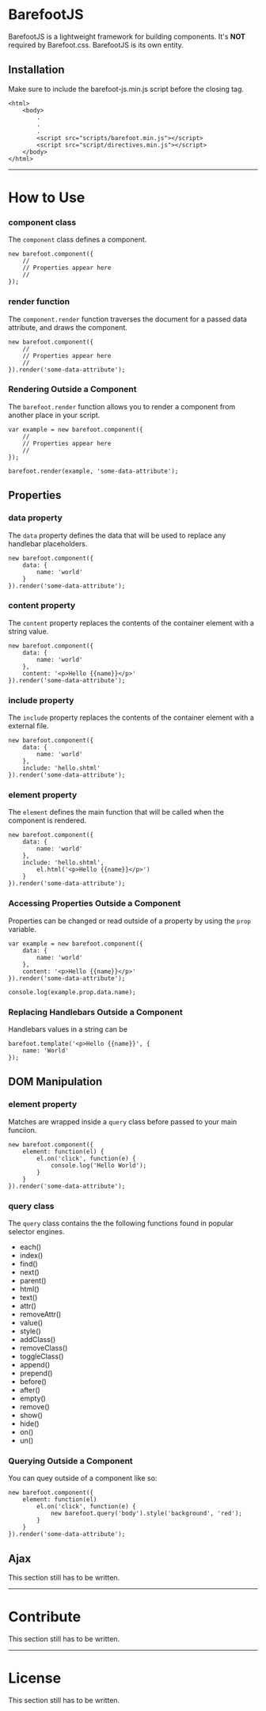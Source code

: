 # BarefootJS

BarefootJS is a lightweight framework for building components. It's __NOT__ required by Barefoot.css. BarefootJS is its own entity.

## Installation

Make sure to include the barefoot-js.min.js script before the closing <body> tag.
    
    <html>
        <body>
            .
            .
            .
            <script src="scripts/barefoot.min.js"></script>
            <script src="script/directives.min.js"></script>
        </body>
    </html>

---

# How to Use

### component class

The `component` class defines a component. 

    new barefoot.component({
        //
        // Properties appear here
        //
    });
    
### render function

The `component.render` function traverses the document for a passed data attribute, and draws the component.

    new barefoot.component({
        //
        // Properties appear here
        //
    }).render('some-data-attribute');

### Rendering Outside a Component

The `barefoot.render` function allows you to render a component from another place in your script.

    var example = new barefoot.component({
        //
        // Properties appear here
        //
    });
    
    barefoot.render(example, 'some-data-attribute');

## Properties

### data property

The `data` property defines the data that will be used to replace any handlebar placeholders.

    new barefoot.component({
        data: {
            name: 'world'
        }
    }).render('some-data-attribute');
    
### content property

The `content` property replaces the contents of the container element with a string value.

    new barefoot.component({
        data: {
            name: 'world'
        },
        content: '<p>Hello {{name}}</p>'
    }).render('some-data-attribute');
    
### include property

The `include` property replaces the contents of the container element with a external file.

    new barefoot.component({
        data: {
            name: 'world'
        },
        include: 'hello.shtml'
    }).render('some-data-attribute');
    
### element property

The `element` defines the main function that will be called when the component is rendered.

    new barefoot.component({
        data: {
            name: 'world'
        },
        include: 'hello.shtml',
            el.html('<p>Hello {{name}}</p>')
        }
    }).render('some-data-attribute');

### Accessing Properties Outside a Component

Properties can be changed or read outside of a property by using the `prop` variable.

    var example = new barefoot.component({
        data: {
            name: 'world'
        },
        content: '<p>Hello {{name}}</p>'
    }).render('some-data-attribute');
    
    console.log(example.prop.data.name);

### Replacing Handlebars Outside a Component

Handlebars values in a string can be 

    barefoot.template('<p>Hello {{name}}', {
        name: 'World'
    });
        
## DOM Manipulation

### element property

Matches are wrapped inside a `query` class before passed to your main funciion.

    new barefoot.component({
        element: function(el) {
            el.on('click', function(e) {
                console.log('Hello World');
            }
        }
    }).render('some-data-attribute');
    
### query class

The `query` class contains the the following functions found in popular selector engines.

* each()
* index()
* find()
* next()
* parent()
* html()
* text()
* attr()
* removeAttr()
* value()
* style()
* addClass()
* removeClass()
* toggleClass()
* append()
* prepend()
* before()
* after()
* empty()
* remove()
* show()
* hide()
* on()
* un()

### Querying Outside a Component

You can quey outside of a component like so:

    new barefoot.component({
        element: function(el) 
            el.on('click', function(e) {
                new barefoot.query('body').style('background', 'red');
            }
        }
    }).render('some-data-attribute');
 
## Ajax

This section still has to be written.

---

# Contribute

This section still has to be written.

---

# License

This section still has to be written.
